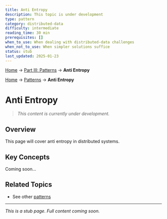 ```yaml
---
title: Anti Entropy
description: This topic is under development
type: pattern
category: distributed-data
difficulty: intermediate
reading_time: 30 min
prerequisites: []
when_to_use: When dealing with distributed-data challenges
when_not_to_use: When simpler solutions suffice
status: stub
last_updated: 2025-01-23
---
```


<!-- Navigation -->
[Home](../introduction/index.md) → [Part III: Patterns](index.md) → **Anti Entropy**

<!-- Navigation -->
[Home](../introduction/index.md) → [Patterns](index.md) → **Anti Entropy**

# Anti Entropy

> *This content is currently under development.*

## Overview

This page will cover anti entropy in distributed systems.

## Key Concepts

Coming soon...

## Related Topics

- See other [patterns](index.md)

---

*This is a stub page. Full content coming soon.*